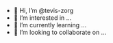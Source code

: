- 👋 Hi, I’m @tevis-zorg
- 👀 I’m interested in ...
- 🌱 I’m currently learning ...
- 💞️ I’m looking to collaborate on ...

<!---
tevis-zorg/tevis-zorg is a ✨ special ✨ repository because its `README.md` (this file) appears on your GitHub profile.
You can click the Preview link to take a look at your changes.
--->
